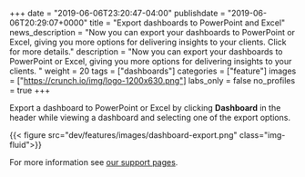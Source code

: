 +++
date = "2019-06-06T23:20:47-04:00"
publishdate = "2019-06-06T20:29:07+0000"
title = "Export dashboards to PowerPoint and Excel"
news_description = "Now you can export your dashboards to PowerPoint or Excel, giving you more options for delivering insights to your clients. Click for more details."
description = "Now you can export your dashboards to PowerPoint or Excel, giving you more options for delivering insights to your clients. "
weight = 20
tags = ["dashboards"]
categories = ["feature"]
images = ["https://crunch.io/img/logo-1200x630.png"]
labs_only = false
no_profiles = true
+++

Export a dashboard to PowerPoint or Excel by clicking **Dashboard** in the header while viewing a dashboard and selecting one of the export options.

{{< figure src="dev/features/images/dashboard-export.png" class="img-fluid">}}

For more information see [our support pages](http://support.crunch.io/articles/cj9oy8Xi/Exporting-a-dashboard-to-Excel-or-PowerPoint).
